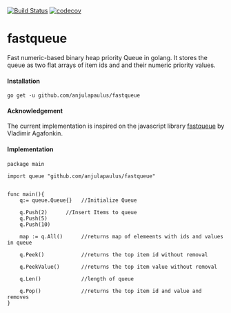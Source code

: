 [![Build Status](https://travis-ci.com/anjulapaulus/fastqueue.svg?branch=master)](https://travis-ci.com/anjulapaulus/fastqueue)
[![codecov](https://codecov.io/gh/anjulapaulus/fastqueue/branch/master/graph/badge.svg)](https://codecov.io/gh/anjulapaulus/fastqueue)

# fastqueue
Fast numeric-based binary heap priority Queue in golang. It stores the queue as two flat arrays of item ids and and their numeric priority values.


#### Installation
````
go get -u github.com/anjulapaulus/fastqueue
````


#### Acknowledgement
The current implementation is inspired on the javascript library [fastqueue](https://github.com/mourner/flatqueue) by Vladimir Agafonkin.

#### Implementation

````
package main

import queue "github.com/anjulapaulus/fastqueue"


func main(){
	q:= queue.Queue{}   //Initialize Queue

	q.Push(2)      //Insert Items to queue
	q.Push(5)
	q.Push(10)

	map := q.All()      //returns map of elemeents with ids and values in queue

	q.Peek()            //returns the top item id without removal

    q.PeekValue()       //returns the top item value without removal

	q.Len()             //length of queue

	q.Pop()             //returns the top item id and value and removes
}
